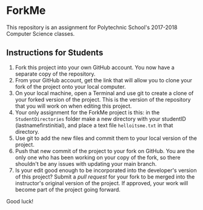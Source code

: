 # ForkMe

This repository is an assignment for Polytechnic School's 2017-2018 Computer Science classes.

Instructions for Students
-------------------------

1. Fork this project into your own GitHub account. You now have a separate copy of the repository.
2. From your GitHub account, get the link that will allow you to clone your fork of the project onto your local computer.
3. On your local machine, open a Terminal and use git to create a clone of your forked version of the project. This is the version of the repository that you will work on when editing this project.
4. Your only assignment for the ForkMe project is this: in the `StudentDirectories` folder make a new directory with your studentID (lastnamefirstinitial), and place a text file `helloitsme.txt` in that directory.
5. Use git to add the new files and commit them to your local version of the project.
6. Push that new commit of the project to your fork on GitHub. You are the only one who has been working on your copy of the fork, so there shouldn't be any issues with updating your main branch.
7. Is your edit good enough to be incorporated into the developer's version of this project? Submit a *pull request* for your fork to be merged into the instructor's original version of the project. If approved, your work will become part of the project going forward.

Good luck!
